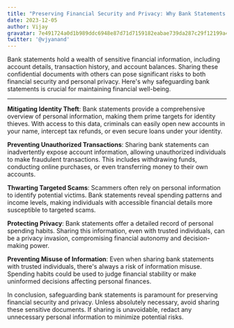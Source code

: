 ```yaml
---
title: "Preserving Financial Security and Privacy: Why Bank Statements Should Remain Confidential"
date: 2023-12-05
author: Vijay
gravatar: 7e491724a0d1b989ddc6948e87d71d7159182eabae739da287c29f12199a4d14
twitter: '@vjyanand'
---
```


 Bank statements hold a wealth of sensitive financial information, including account details, transaction history, and account balances. Sharing these confidential documents with others can pose significant risks to both financial security and personal privacy. Here's why safeguarding bank statements is crucial for maintaining financial well-being.

---

 **Mitigating Identity Theft**: Bank statements provide a comprehensive overview of personal information, making them prime targets for identity thieves. With access to this data, criminals can easily open new accounts in your name, intercept tax refunds, or even secure loans under your identity.

 **Preventing Unauthorized Transactions**: Sharing bank statements can inadvertently expose account information, allowing unauthorized individuals to make fraudulent transactions. This includes withdrawing funds, conducting online purchases, or even transferring money to their own accounts.

 **Thwarting Targeted Scams**: Scammers often rely on personal information to identify potential victims. Bank statements reveal spending patterns and income levels, making individuals with accessible financial details more susceptible to targeted scams.

 **Protecting Privacy**: Bank statements offer a detailed record of personal spending habits. Sharing this information, even with trusted individuals, can be a privacy invasion, compromising financial autonomy and decision-making power.

 **Preventing Misuse of Information**: Even when sharing bank statements with trusted individuals, there's always a risk of information misuse. Spending habits could be used to judge financial stability or make uninformed decisions affecting personal finances.

 In conclusion, safeguarding bank statements is paramount for preserving financial security and privacy. Unless absolutely necessary, avoid sharing these sensitive documents. If sharing is unavoidable, redact any unnecessary personal information to minimize potential risks.